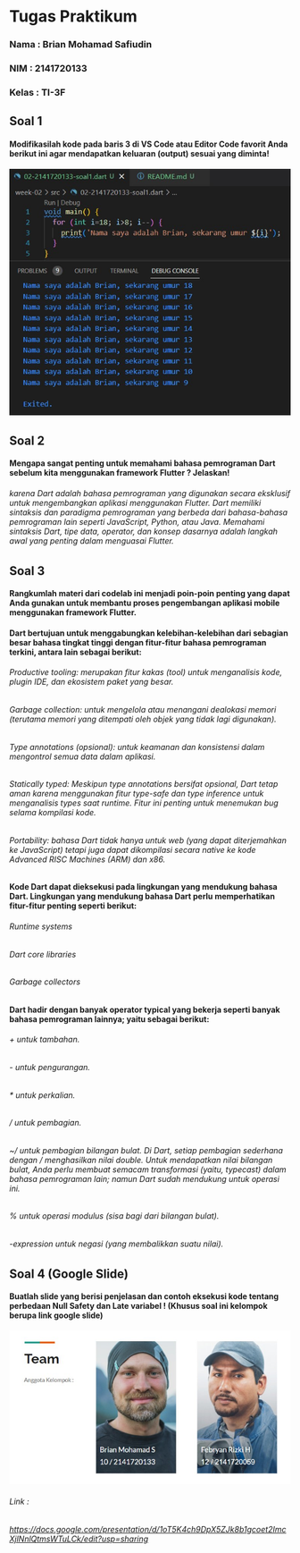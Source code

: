# Tugas Praktikum

### Nama : Brian Mohamad Safiudin
### NIM : 2141720133
### Kelas : TI-3F

## Soal 1
#### Modifikasilah kode pada baris 3 di VS Code atau Editor Code favorit Anda berikut ini agar mendapatkan keluaran (output) sesuai yang diminta!
![Screenshot hello_world](docs/soal1.png)

## Soal 2
#### Mengapa sangat penting untuk memahami bahasa pemrograman Dart sebelum kita menggunakan framework Flutter ? Jelaskan!
###### karena Dart adalah bahasa pemrograman yang digunakan secara eksklusif untuk mengembangkan aplikasi menggunakan Flutter. Dart memiliki sintaksis dan paradigma pemrograman yang berbeda dari bahasa-bahasa pemrograman lain seperti JavaScript, Python, atau Java. Memahami sintaksis Dart, tipe data, operator, dan konsep dasarnya adalah langkah awal yang penting dalam menguasai Flutter.

## Soal 3
#### Rangkumlah materi dari codelab ini menjadi poin-poin penting yang dapat Anda gunakan untuk membantu proses pengembangan aplikasi mobile menggunakan framework Flutter.

#### Dart bertujuan untuk menggabungkan kelebihan-kelebihan dari sebagian besar bahasa tingkat tinggi dengan fitur-fitur bahasa pemrograman terkini, antara lain sebagai berikut:

###### Productive tooling: merupakan fitur kakas (tool) untuk menganalisis kode, plugin IDE, dan ekosistem paket yang besar.
###### Garbage collection: untuk mengelola atau menangani dealokasi memori (terutama memori yang ditempati oleh objek yang tidak lagi digunakan).
###### Type annotations (opsional): untuk keamanan dan konsistensi dalam mengontrol semua data dalam aplikasi.
###### Statically typed: Meskipun type annotations bersifat opsional, Dart tetap aman karena menggunakan fitur type-safe dan type inference untuk menganalisis types saat runtime. Fitur ini penting untuk menemukan bug selama kompilasi kode.
###### Portability: bahasa Dart tidak hanya untuk web (yang dapat diterjemahkan ke JavaScript) tetapi juga dapat dikompilasi secara native ke kode Advanced RISC Machines (ARM) dan x86.

#### Kode Dart dapat dieksekusi pada lingkungan yang mendukung bahasa Dart. Lingkungan yang mendukung bahasa Dart perlu memperhatikan fitur-fitur penting seperti berikut:

###### Runtime systems
###### Dart core libraries
###### Garbage collectors

#### Dart hadir dengan banyak operator typical yang bekerja seperti banyak bahasa pemrograman lainnya; yaitu sebagai berikut:

###### + untuk tambahan.
###### - untuk pengurangan.
###### * untuk perkalian.
###### / untuk pembagian.
###### ~/ untuk pembagian bilangan bulat. Di Dart, setiap pembagian sederhana dengan / menghasilkan nilai double. Untuk mendapatkan nilai bilangan bulat, Anda perlu membuat semacam transformasi (yaitu, typecast) dalam bahasa pemrograman lain; namun Dart sudah mendukung untuk operasi ini.
###### % untuk operasi modulus (sisa bagi dari bilangan bulat).
###### -expression untuk negasi (yang membalikkan suatu nilai).

## Soal 4 (Google Slide)
#### Buatlah slide yang berisi penjelasan dan contoh eksekusi kode tentang perbedaan Null Safety dan Late variabel ! (Khusus soal ini kelompok berupa link google slide)
![Screenshot hello_world](docs/soal4.png)
###### Link : 
###### https://docs.google.com/presentation/d/1oT5K4ch9DpX5ZJk8b1gcoet2ImcXjlNnlQtmsWTuLCk/edit?usp=sharing

